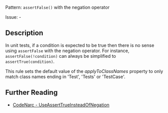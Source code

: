 Pattern: `assertFalse()` with the negation operator

Issue: -

## Description

In unit tests, if a condition is expected to be true then there is no sense using `assertFalse` with the negation operator. For instance, `assertFalse(!condition)` can always be simplified to `assertTrue(condition)`.

This rule sets the default value of the *applyToClassNames* property to only match class names ending in 'Test', 'Tests' or 'TestCase'.

## Further Reading

* [CodeNarc - UseAssertTrueInsteadOfNegation](http://codenarc.sourceforge.net/codenarc-rules-junit.html#UseAssertTrueInsteadOfNegation)
